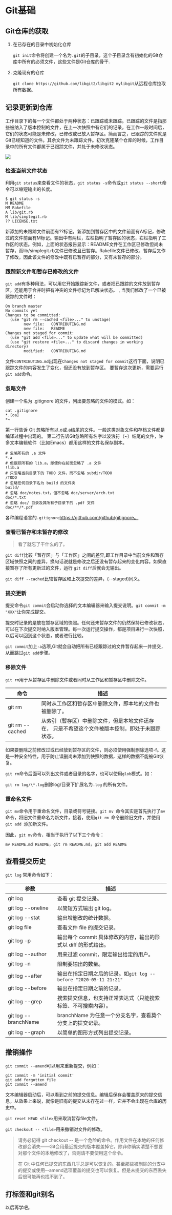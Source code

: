 # Git基础

## Git仓库的获取

1. 在已存在的目录中初始化仓库

    `git init`命令将创建一个名为`.git`的子目录，这个子目录含有初始化的Git仓库中所有的必须文件，这些文件是Git仓库的骨干.

2. 克隆现有的仓库

    `git clone https://github.com/libgit2/libgit2 mylibgit`从远程仓库拉取所有数据。

## 记录更新到仓库

工作目录下的每一个文件都处于两种状态：已跟踪或未跟踪。已跟踪的文件是指那些被纳入了版本控制的文件，在上一次快照中有它们的记录，在工作一段时间后，它们的状态可能是未修改，已修改或已放入暂存区。简而言之，已跟踪的文件就是Git已经知道的文件。其余文件为未跟踪文件。初次克隆某个仓库的时候，工作目录中的所有文件都属于已跟踪文件，并处于未修改状态。

![](static/image-20230128161400133.png)

### 检查当前文件状态

利用`git status`来查看文件的状态，`git status -s`命令或`git status --short`命令可以缩短输出的长度。

```
$ git status -s
M README
MM Rakefile
A lib/git.rb
M lib/simplegit.rb
?? LICENSE.txt
```

新添加的未跟踪文件前面有??标记，新添加到暂存区中的文件前面有A标记，修改过的文件前面有M标记。输出中有两栏，左栏指明了暂存区的状态，右栏指明了工作区的状态。例如，上面的状态报告显示：README文件在工作区已修改但尚未暂存，而lib/simplegit.rb文件已修改且已暂存。Rakefile文件已修改，暂存后又作了修改，因此该文件的修改中既有已暂存的部分，又有未暂存的部分。

### 跟踪新文件和暂存已修改的文件

`git add`有多种用法，可以用它开始跟踪新文件，或者把已跟踪的文件放到暂存区，还能用于合并时把有冲突的文件标记为已解决状态。
,
当我们修改了一个已被跟踪的文件时：

```
On branch master
No commits yet
Changes to be committed:
  (use "git rm --cached <file>..." to unstage)
        new file:   CONTRIBUTING.md
        new file:   README
Changes not staged for commit:
  (use "git add <file>..." to update what will be committed)
  (use "git restore <file>..." to discard changes in working directory)
        modified:   CONTRIBUTING.md
```

文件`CONTRIBUTING.md`出现在`Changes not staged for commit`这行下面，说明已跟踪文件的内容发生了变化，但还没有放到暂存区。 要暂存这次更新，需要运行`git add`命令。

### 忽略文件

创建一个名为 .gitignore 的文件，列出要忽略的文件的模式。如：

```shell
cat .gitignore
*.[oa]
*~
```

第一行告诉 Git 忽略所有以.o或.a结尾的文件。一般这类对象文件和存档文件都是编译过程中出现的。 第二行告诉Git忽略所有名字以波浪符（~）结尾的文件，许多文本编辑软件（比如Emacs）都用这样的文件名保存副本。

```
# 忽略所有的 .a 文件
*.a
# 但跟踪所有的 lib.a，即便你在前面忽略了 .a 文件
!lib.a
# 只忽略当前目录下的 TODO 文件，而不忽略 subdir/TODO
/TODO
# 忽略任何目录下名为 build 的文件夹
build/
# 忽略 doc/notes.txt，但不忽略 doc/server/arch.txt
doc/*.txt
# 忽略 doc/ 目录及其所有子目录下的 .pdf 文件
doc/**/*.pdf
```

各种编程语言的`.gitignore`https://github.com/github/gitignore。

### 查看已暂存和未暂存的修改

> 看了就忘了干什么的了。

`git diff`比较「暂存区」与「工作区」之间的差异,即工作目录中当前文件和暂存区域快照之间的差异，换句话说就是修改之后还没有暂存起来的变化内容。如果直接暂存了所有更新过的文件，运行 `git diff`后就会无输出。

`git diff --cached`比较暂存区和上次提交的差异，(--staged)同义。

### 提交更新

提交命令`git commit`会启动你选择的文本编辑器来输入提交说明。`git commit -m "XXX"`让你完成提交。

提交时记录的是放在暂存区域的快照。任何还未暂存文件的仍然保持已修改状态，可以在下次提交时纳入版本管理。每一次运行提交操作，都是项目进行一次快照，以后可以回到这个状态，或者进行比较。

`git commit`加上`-a`选项,Git就会自动把所有已经跟踪过的文件暂存起来一并提交，从而跳过`git add`步骤。

### 移除文件

`git rm`用于从暂存区中删除文件或者同时从工作区和暂存区中删除文件。

| 命令            | 描述                                                         |
| --------------- | ------------------------------------------------------------ |
| git rm          | 同时从工作区和暂存区中删除文件，即本地的文件也被删除了。     |
| git rm --cached | 从索引（暂存区）中删除文件，但是本地文件还存在， 只是不希望这个文件被版本控制，即处于未跟踪状态。 |

如果要删除之前修改过或已经放到暂存区的文件，则必须使用强制删除选项-f。这是一种安全特性，用于防止误删尚未添加到快照的数据，这样的数据不能被Git恢复。

`git rm`命令后面可以列出文件或者目录的名字，也可以使用`glob`模式。如：

`git rm log/\*.log`删除log/目录下扩展名为`.log` 的所有文件。

### 重命名文件

`git mv`命令用于重命名文件，目录或符号链接。`git mv `命令其实是首先执行了` mv `命令，将旧文件重命名为新文件，接着，使用`git rm `命令删除旧文件，并使用`git add `添加新文件。

因此，`git mv`命令，相当于执行了以下三个命令：

```shell
mv README.md README; git rm README.md; git add README
```

## 查看提交历史

`git log` 常用命令如下：

| 参数                 | 描述                                                         |
| -------------------- | ------------------------------------------------------------ |
| git log              | 查看 git 提交记录。                                          |
| git log --oneline    | 以简短方式输出 git log。                                     |
| git log --stat       | 输出增删改的统计数据。                                       |
| git log file         | 查看文件 file 的提交记录。                                   |
| git log -p           | 输出每个 commit 具体修改的内容，输出的形式以 diff 的形式给出。 |
| git log --author     | 用来过滤 commit，限定输出给定的用户。                        |
| git log -n           | 限制要输出的数量。                                           |
| git log --after      | 输出在指定日期之后的记录。如`git log --before "2020-05-11 21:21"` |
| git log --before     | 输出在指定日期之前的记录。                                   |
| git log --grep       | 搜索提交信息，也支持正常表达式（只能搜索标签、不可搜索内容）。 |
| git log --branchName | branchName 为任意一个分支名字，查看莫个分支上的提交记录。    |
| git log --graph      | 以简单的图形方式列出提交记录。                               |

## 撤销操作

`git commit --amend`可以用来重新提交，例如：

```shell
git commit -m 'initial commit'
git add forgotten_file
git commit --amend
```

文本编辑器启动后，可以看到之前的提交信息。编辑后保存会覆盖原来的提交信息，从效果上来说，就像是旧有的提交从未存在过一样，它并不会出现在仓库的历史中。

`git reset HEAD <file>`用来取消暂存file文件。

`git checkout -- <file>`用来撤销对文件的修改。

> 请务必记得 git checkout -- <file> 是一个危险的命令。作用文件在本地的任何修改都会消失——Git会用最近提交的版本覆盖掉它。除非你确实清楚不想要对那个文件的本地修改了，否则请不要使用这个命令。
>
> 在 Git 中任何已提交的东西几乎总是可以恢复的。甚至那些被删除的分支中的提交或使用--amend选项覆盖的提交也可以恢复。但是未提交的东西丢失后很可能再也找不到了。

## 打标签和git别名

以后再学吧。
